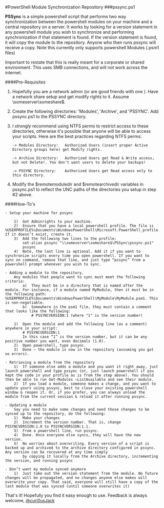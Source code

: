 #PowerShell Module Synchronization Repository
###pssync.ps1

__PSSync__ is a simple powershell script that performs two way synchronization between the powershell modules on your machine and a central repository on a server. It works by looking for a version statement in any powershell module you wish to synchronize and performing synchronization if that statement is found. If the version statement is found, it will copy the module to the repository. Anyone who then runs pssync will receive a copy. Note this currently only supports powershell Modules (.psm1 files)

Important to restate that this is really meant for a corporate or shared environment. This uses SMB connections, and will not work across the internet.

####Pre-Requisites

1)	Hopefully you are a network admin (or are good friends with one <grin>). Have a network share setup and get modify rights to it. Assume \\someserver\someshare$.

2)	Create the following directories: 'Modules', 'Archive', and 'PSSYNC'. Add pssync.ps1 to the PSSYNC directory.

3)	I *strongly* recommend using NTFS perms to restrict access to these directories, otherwise it's possible that anyone will be able to access your scripts. Here are the best practices
	regarding NTFS perms:
	
		-> Modules Directory:	Authorized Users (insert proper Active Directory groups here) get Modify rights.
		
		-> Archive Directory:	Authorized Users get Read & Write access, but not Delete!. You don't want users to delete your backups!
		
		-> PSSYNC Directory:	Authorized Users get Read access only to this directory.
		
4) Modify the $remotemoduledir and $remotearchivedir variables in pssync.ps1 to reflect the UNC paths of the directories you setup in step #2 above.


####How-To's

	- Setup your machine for pssync
	
		1)	Get Adminrights to your machine.
		2)	Ensure that you have a local powershell profile. The file is %USERPROFILE%\Documents\WindowsPowerShell\Microsoft.PowerShell_profile.ps1. If it doesn’t exist, create it.
		3) 	Add the following two lines to the profile:
			set-alias pssync "\\someserver\someshare$\PSSync\pssync.ps1"
			pssync
		4) 	Note, the last line is optional. Add it if you want to synchronize scripts every time you open powershell. If you want to sync on command, remove that line, and just type “pssync” from a powershell prompt whenever you wish to sync.
		
	- Adding a module to the repository.
		Any modules that people want to sync must meet the following criteria:
			a)	They must be in a directory that is named after the module. For instance, if a module named MyModule, then it must be in the following path: %USERPROFILE%\Documents\WindowsPowerShell\MyModule\MyModule.psm1. This is non-negotiable.
			b)	Somewhere in the psm1 file, they must contain a comment that looks like the following:
				# PSSYNCVERSION:1 (where "1" is the version number)

		1)	Open the module and add the following line (as a comment) anywhere in your script:
			# PSSYNCVERSION:1
			In this case “1” is the version number, but it can be any positive number you want, even decimals (1.0).
		2)	Open powershell, type pssync.
		3)	Done – the module is now in the repository (assuming you got no errors).
		
	- Retrieving a module from the repository
		1)	If someone else adds a module and you want it right away, just launch powershell and type pssync (or, just launch powershell if you kept the code in your profile as is from the step above). You should then be able to run Get-Modules –ListAvailable and see their module.
		2)	If you load a module, someone makes a change, and you want to update yours using pssync, best to close your existing powershell window & reopen it. Or, if you prefer, you can always unload the module from the current session & reload it after running pssync.
		
	- Updating a module
		Say you need to make some changes and need those changes to be synced up to the repository, do the following:
		1)	Make your changes
		2)	Increment the version number. That is, change PSSYNCVERSION:1.0 to PSSYNCVERSION:1.1.
		3)	From a powershell line, run pssync.
		4)	Done. Once everyone else syncs, they will have the new version.
		5)	No worries about overwriting. Every version of a script is backed up and archived to the archive directory configured in pssync. Any version can be recovered at any time simply
			by copying it locally from the Archive directory, incrementing the version, and running pssync
			
	- Don’t want my module synced anymore
		1)	Just take out the version statement from the module. No future changes will be propagated, and no changes anyone else makes will overwrite your copy. That said, everyone will still have a copy of the last module that was synced (until someone overwrites it)


That's it! Hopefully you find it easy enough to use. Feedback is always welcome, [@curi0usJack](https://twitter.com/curi0usJack)
